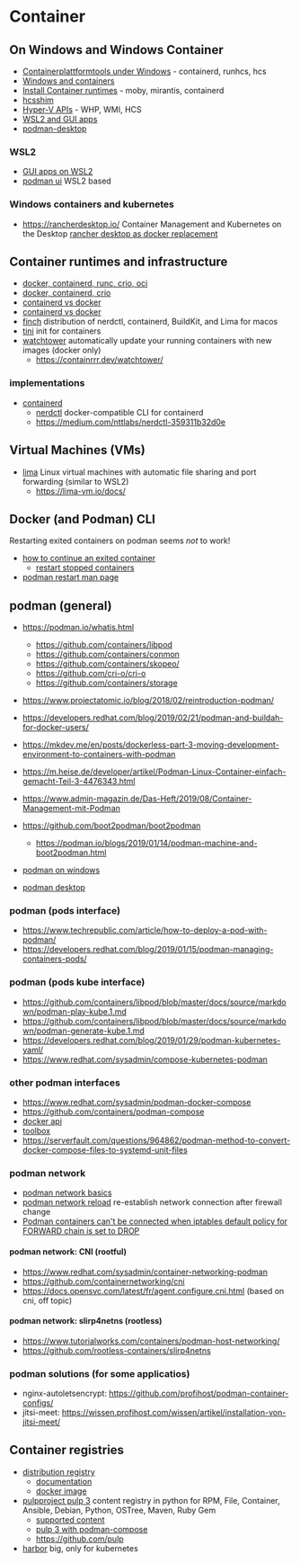# Container

## On Windows and Windows Container

* [Containerplattformtools under Windows](https://learn.microsoft.com/en-us/virtualization/windowscontainers/deploy-containers/containerd) - containerd, runhcs, hcs
* [Windows and containers](https://learn.microsoft.com/en-us/virtualization/windowscontainers/about/)
* [Install Container runtimes](https://learn.microsoft.com/en-us/virtualization/windowscontainers/quick-start/set-up-environment) - moby, mirantis, containerd
* [hcsshim](https://github.com/Microsoft/hcsshim/)
* [Hyper-V APIs](https://learn.microsoft.com/de-de/virtualization/api/) - WHP, WMI, HCS
* [WSL2 and GUI apps](https://learn.microsoft.com/en-us/windows/wsl/tutorials/gui-apps)
* [podman-desktop](https://podman-desktop.io/downloads)

### WSL2

* [GUI apps on WSL2](https://learn.microsoft.com/en-us/windows/wsl/tutorials/gui-apps)
* [podman ui](https://podman-desktop.io/) WSL2 based

### Windows containers and kubernetes

* https://rancherdesktop.io/ Container Management and Kubernetes on the Desktop
  [rancher desktop as docker replacement](https://www.hangoutdude.com/post/replace-docker-with-rancher-nerdctl)

## Container runtimes and infrastructure

* [docker, containerd, runc, crio, oci](https://www.tutorialworks.com/difference-docker-containerd-runc-crio-oci/)
* [docker, containerd, crio](https://blog.purestorage.com/de/uncategorized-de/containerd-versus-docker-worin-besteht-der-unterschied/)
* [containerd vs docker](https://www.wallarm.com/cloud-native-products-101/containerd-vs-docker-what-is-the-difference-between-the-tools)
* [containerd vs docker](https://earthly.dev/blog/containerd-vs-docker/)
* [finch](https://github.com/runfinch/finch) distribution of nerdctl, containerd, BuildKit, and Lima for macos
* [tini](https://github.com/krallin/tini) init for containers
* [watchtower](https://github.com/containrrr/watchtower) automatically update your running containers with new images (docker only)
  + https://containrrr.dev/watchtower/

### implementations

* [containerd](https://containerd.io/)
  + [nerdctl](https://github.com/containerd/nerdctl) docker-compatible CLI for containerd
  + https://medium.com/nttlabs/nerdctl-359311b32d0e

## Virtual Machines (VMs)

* [lima](https://lima-vm.io/) Linux virtual machines with automatic file sharing and port forwarding (similar to WSL2)
  + https://lima-vm.io/docs/

## Docker (and Podman) CLI

Restarting exited containers on podman seems _not_ to work!

* [how to continue an exited container](https://stackoverflow.com/questions/21928691/how-to-continue-a-docker-container-which-has-exited)
  + [restart stopped containers](https://www.baeldung.com/linux/docker-restart-stopped-container)
* [podman restart man page](https://docs.podman.io/en/latest/markdown/podman-restart.1.html)

## podman (general)

* https://podman.io/whatis.html
  + https://github.com/containers/libpod
  + https://github.com/containers/conmon
  + https://github.com/containers/skopeo/
  + https://github.com/cri-o/cri-o
  + https://github.com/containers/storage
* https://www.projectatomic.io/blog/2018/02/reintroduction-podman/
* https://developers.redhat.com/blog/2019/02/21/podman-and-buildah-for-docker-users/
* https://mkdev.me/en/posts/dockerless-part-3-moving-development-environment-to-containers-with-podman
* https://m.heise.de/developer/artikel/Podman-Linux-Container-einfach-gemacht-Teil-3-4476343.html
* https://www.admin-magazin.de/Das-Heft/2019/08/Container-Management-mit-Podman
* https://github.com/boot2podman/boot2podman
  + https://podman.io/blogs/2019/01/14/podman-machine-and-boot2podman.html

* [podman on windows](https://www.redhat.com/sysadmin/run-podman-windows)
* [podman desktop](https://podman-desktop.io/)

### podman (pods interface)

* https://www.techrepublic.com/article/how-to-deploy-a-pod-with-podman/
* https://developers.redhat.com/blog/2019/01/15/podman-managing-containers-pods/

### podman (pods kube interface)

* https://github.com/containers/libpod/blob/master/docs/source/markdown/podman-play-kube.1.md
* https://github.com/containers/libpod/blob/master/docs/source/markdown/podman-generate-kube.1.md
* https://developers.redhat.com/blog/2019/01/29/podman-kubernetes-yaml/
* https://www.redhat.com/sysadmin/compose-kubernetes-podman

### other podman interfaces

* https://www.redhat.com/sysadmin/podman-docker-compose
* https://github.com/containers/podman-compose
* [docker api](https://podman.readthedocs.io/en/latest/_static/api.html)
* [toolbox](https://github.com/containers/toolbox)
* https://serverfault.com/questions/964862/podman-method-to-convert-docker-compose-files-to-systemd-unit-files

### podman network

* [podman network basics](https://github.com/containers/podman/blob/main/docs/tutorials/basic_networking.md)
* [podman network reload](https://docs.podman.io/en/stable/markdown/podman-network-reload.1.html) re-establish network connection after firewall change
* [Podman containers can't be connected when iptables default policy for FORWARD chain is set to DROP](https://access.redhat.com/solutions/5885821)

#### podman network: CNI (rootful)

* https://www.redhat.com/sysadmin/container-networking-podman
* https://github.com/containernetworking/cni
* https://docs.opensvc.com/latest/fr/agent.configure.cni.html (based on cni, off topic)

#### podman network: slirp4netns (rootless)

* https://www.tutorialworks.com/containers/podman-host-networking/
* https://github.com/rootless-containers/slirp4netns

### podman solutions (for some applicatios)

*  nginx-autoletsencrypt: https://github.com/profihost/podman-container-configs/
*  jitsi-meet: https://wissen.profihost.com/wissen/artikel/installation-von-jitsi-meet/

## Container registries

* [distribution registry](https://github.com/distribution/distribution)
  + [documentation](https://distribution.github.io/distribution/about/configuration/)
  + [docker image](https://hub.docker.com/_/registry)
* [pulpproject pulp 3](https://pulpproject.org/about-pulp-3/) content registry in python for RPM, File, Container, Ansible, Debian, Python, OSTree, Maven, Ruby Gem
  + [supported content](https://pulpproject.org/content-plugins/)
  + [pulp 3 with podman-compose](https://pulpproject.org/podman-compose/)
  + https://github.com/pulp
* [harbor](https://goharbor.io/) big, only for kubernetes

